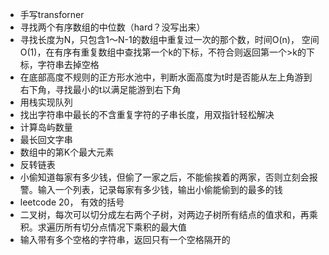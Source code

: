- 手写transforner
- 寻找两个有序数组的中位数（hard？没写出来）
- 寻找长度为N，只包含1～N-1的数组中重复过一次的那个数，时间O(n)， 空间O(1)，在有序有重复数组中查找第一个k的下标，不符合则返回第一个>k的下标，字符串去掉空格
- 在底部高度不规则的正方形水池中，判断水面高度为t时是否能从左上角游到右下角，寻找最小的t以满足能游到右下角
- 用栈实现队列
- 找出字符串中最长的不含重复字符的子串长度，用双指针轻松解决
- 计算岛屿数量
- 最长回文字串
- 数组中的第K个最大元素
- 反转链表
- 小偷知道每家有多少钱，但偷了一家之后，不能偷挨着的两家，否则立刻会报警。输入一个列表，记录每家有多少钱，输出小偷能偷到的最多的钱
- leetcode 20， 有效的括号
- 二叉树，每次可以切分成左右两个子树，对两边子树所有结点的值求和，再乘积。求遍历所有切分点情况下乘积的最大值
- 输入带有多个空格的字符串，返回只有一个空格隔开的


